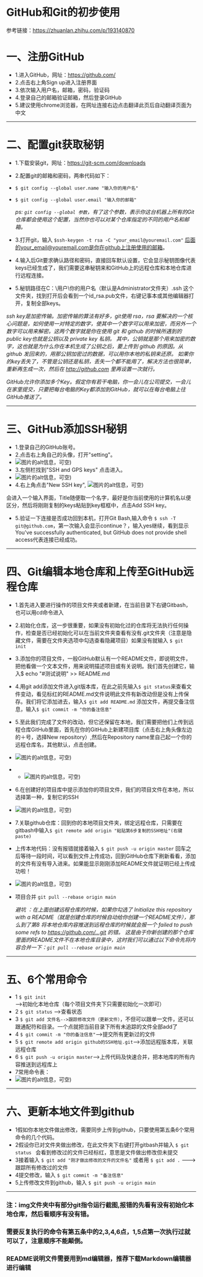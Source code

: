 GitHub和Git的初步使用
=======
参考链接：https://zhuanlan.zhihu.com/p/193140870

# 一、注册GitHub
* 1.进入GitHub，网址：https://github.com/
* 2.点击右上角Sign up进入注册界面
* 3.依次输入用户名，邮箱，密码，验证码
* 4.登录自己的邮箱验证邮箱，然后登录GitHub
* 5.建议使用chrome浏览器，在网址连接右边点击翻译此页后自动翻译页面为中文

---


# 二、配置git获取秘钥
* 1.下载安装git，网址：https://git-scm.com/downloads
* 2.配置git的邮箱和密码，两串代码如下：
* `$ git config --global user.name "输入你的用户名"`
* `$ git config --global user.email "输入你的邮箱"`

  *ps: `git config --global 参数`，有了这个参数，表示你这台机器上所有的Git仓库都会使用这个配置，当然你也可以对某个仓库指定的不同的用户名和邮箱。*
* 3.打开git，输入 `$ssh-keygen -t rsa -C "your_email@youremail.com"` 
后面的your_email@youremail.com是你在github上注册使用的邮箱。
* 4.输入后Git要求确认路径和密码，直接回车默认设置，它会显示秘钥图像代表keys已经生成了，我们需要这串秘钥来和GitHub上的远程仓库和本地仓库进行远程连接。
* 5.秘钥路径在C：\用户\你的用户名（默认是Administrator文件夹）\.ssh 这个文件夹，找到打开后会看到一个id_rsa.pub文件，右键记事本或其他编辑器打开，复制全部keys。

*ssh key是加密传输。加密传输的算法有好多，git使用 rsa，rsa 要解决的一个核心问题是，如何使用一对特定的数字，使其中一个数字可以用来加密，而另外一个数字可以用来解密。这两个数字就是你在使用 git 和 github 的时候所遇到的public key也就是公钥以及 private key 私钥。
其中，公钥就是那个用来加密的数字，这也就是为什么你在本机生成了公钥之后，要上传到 github 的原因。从 github 发回来的，用那公钥加密过的数据，可以用你本地的私钥来还原。
如果你的key丢失了，不管是公钥还是私钥，丢失一个都不能用了，解决方法也很简单，重新再生成一次，然后在 http://github.com 里再设置一次就行。*

*GitHub允许你添加多个Key。假定你有若干电脑，你一会儿在公司提交，一会儿在家里提交，只要把每台电脑的Key都添加到GitHub，就可以在每台电脑上往GitHub推送了。*

---


# 三、GitHub添加SSH秘钥
* 1.登录自己的GitHub账号。
* 2.点击右上角自己的头像，打开"setting"。
* ![图片的alt信息，可空)](https://raw.githubusercontent.com/lnkDrop/work/master/img/sttings.png)
* 3.左侧栏找到"SSH and GPS keys" 点击进入。
* ![图片的alt信息，可空)](https://raw.githubusercontent.com/lnkDrop/work/master/img/SSH.png)
* 4.右上角点击"New SSH key",
![图片的alt信息，可空)](https://raw.githubusercontent.com/lnkDrop/work/master/img/newSSHkey.png)

会进入一个输入界面，Title随便取一个名字，最好是你当前使用的计算机名以便区分，然后将刚刚复制的keys粘贴到key框框中，点击Add SSH key。
* 5.验证一下连接是否成功回到本机，打开Git Bash,输入命令
`$ ssh -T git@github.com`，第一次输入会显示continue？，输入yes继续，看到显示You've successfully authenticated, but GitHub does not provide shell access代表连接已经成功。

---

# 四、Git编辑本地仓库和上传至GitHub远程仓库
* 1.首先进入要进行操作的项目文件夹或者新建，在当前目录下右键Gitbash，也可以用cd命令进入
* 2.初始化仓库，这一步很重要，如果没有初始化过的仓库将无法执行任何操作，检查是否已经初始化可以在当前文件夹查看有没有.git文件夹（注意是隐藏文件，需要在文件夹选项中勾选查看隐藏项目）如果没有就输入 `$ git init`
* 3.添加你的项目文件，一般GitHub默认有一个README文件，即说明文件，把他看做一个文本文件，用来说明描述项目或有关说明。我们首先创建它，输入$ echo "#测试说明" >> README.md 
* 4.用git add添加文件进入git版本库，在此之前先输入`$ git status`来查看文件变动，看见标红的README.md文件说明此文件有新改动但是没有上传保存。我们将它添加进去，输入`$ git add README.md` 添加文件，再提交备注信息，输入`$ git commit -m "你的备注信息"`
* 5.至此我们完成了文件的改动，但它还保留在本地，我们需要把他们上传到远程仓库GitHub里面，首先在你的GitHub上新建项目库（点击右上角头像左边的＋号，选择New repository）,然后在Repository name里自己起一个你的远程仓库名，其他默认，点击创建。
* ![图片的alt信息，可空)](https://raw.githubusercontent.com/lnkDrop/work/master/img/new.png)
* * ![图片的alt信息，可空)](https://raw.githubusercontent.com/lnkDrop/work/master/img/xmname.png)
* 6.在创建好的项目库中提示添加你的项目文件，我们的项目文件在本地，所以选择第一种，复制它的SSH
* ![图片的alt信息，可空)](https://raw.githubusercontent.com/lnkDrop/work/master/img/copy.png)
* 7.关联github仓库：回到你的本地项目文件夹，绑定远程仓库，只需要在gitbash中输入`$ git remote add origin "粘贴第6步复制的SSH地址"(右键paste)`
* 上传本地代码：没有报错就接着输入 `$ git push -u origin master` 回车之后等待一段时间，可以看到文件上传成功，回到GitHub仓库下刷新看看，添加的文件有没有导入进来。如果能显示刚刚添加README文件就证明已经上传成功啦！
* ![图片的alt信息，可空)](https://raw.githubusercontent.com/lnkDrop/work/master/img/test.png)
* 项目合并 ` git pull --rebase origin main `

   *避坑 ：在上面创建远程仓库的时候，如果你勾选了 Initialize this repository with a README（就是创建仓库的时候自动给你创建一个README文件），那么到了第8 将本地仓库内容推送到远程仓库的时候就会报一个 failed to push some refs to https://github.com/…git 的错。
这是由于你新创建的那个仓库里面的README文件不在本地仓库目录中，这时我们可以通过以下命令先将内容合并一下：` git pull --rebase origin main `*

---


# 五、6个常用命令
* 1
	`$ git init`    -->初始化本地仓库（每个项目文件夹下只需要初始化一次即可）
* 2
	`$ git status` -->查看状态
* 3
	`$ git add 文件名-->跟踪修改文件（更新文件）`，不但可以跟单一文件，还可以跟通配符和目录。一个点就把当前目录下所有未追踪的文件全部add了
* 4
	`$ git commit -m "你的备注信息"`-->提交所有更新过的文件
* 5
	`$ git remote add origin github的SSH地址.git`-->添加远程版本库，关联远程仓库
* 6
	`$ git push -u origin master`-->上传代码及快速合并，把本地库的所有内容推送到远程库上
* 7常用命令表：
* ![图片的alt信息，可空)](https://raw.githubusercontent.com/lnkDrop/work/master/img/git.jpg)


---


# 六、更新本地文件到github
* 1假如你本地文件做出修改，需要同步上传到github，只要使用第五条6个常用命令的几个代码。
* 2假设你已对文件夹做出修改，在此文件夹下右键打开gitbash并输入
	`$ git status `
会看到修改过的文件已经标红，意思是文件做出修改但未提交
* 3接着输入
	`$ git add "刚才做出修改的文件的文件名"`
或者用
	`$ git add .`  --->跟踪所有修改过的文件
* 4提交修改，输入
	`$ git commit -m "备注信息"`
* 5上传修改文件到github，输入
	`$ git push -u origin main`


---


### 注：img文件夹中有部分git指令运行截图,报错的先看有没有初始化本地仓库，然后看顺序有没有错。

### 需要反复执行的命令有第五条中的2,3,4,6点，1,5点第一次执行过就可以了，注意顺序不能颠倒。

### README说明文件需要用到md编辑器，推荐下载Markdown编辑器进行编辑
